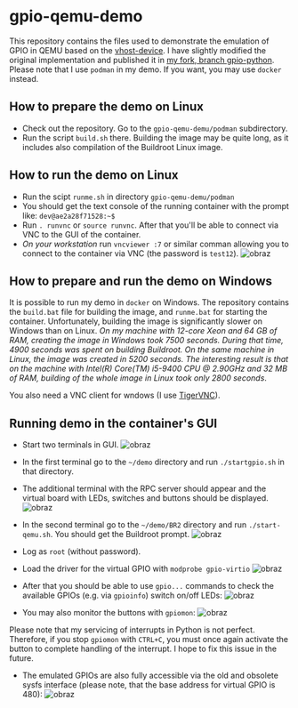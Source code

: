 # gpio-qemu-demo
This repository contains the files used to demonstrate the emulation of GPIO in QEMU based
on the [vhost-device](https://github.com/rust-vmm/vhost-device). 
I have slightly modified the original implementation and published it in [my fork, branch gpio-python](https://github.com/wzab/vhost-device/tree/gpio-python).
Please note that I use `podman` in my demo. If you want, you may use `docker` instead.

## How to prepare the demo on Linux
* Check out the repository. Go to the `gpio-qemu-demu/podman` subdirectory.
* Run the script `build.sh` there. Building the image may be quite long, as it includes also compilation of the Buildroot Linux image.
## How to run the demo on Linux
* Run the scipt `runme.sh` in directory `gpio-qemu-demu/podman`
* You should get the text console of the running container with the prompt like: `dev@ae2a28f71528:~$`
* Run `. runvnc` or `source runvnc`. After that you'll be able to connect via VNC to the GUI of the container.
* *On your workstation* run `vncviewer :7` or similar comman allowing you to connect to the container via VNC (the password is `test12`).
![obraz](https://github.com/wzab/gpio-qemu-demo/assets/2532225/9e43374d-433e-4637-85d6-397597bf1522)

## How to prepare and run the demo on Windows
It is possible to run my demo in `docker` on Windows. The repository contains the `build.bat` file for building the image, and `runme.bat` for starting the container.
Unfortunately, building the image is significantly slower on Windows than on Linux. *On my machine with 12-core Xeon and 64 GB of RAM, creating the image in Windows took 7500 seconds. During that time, 4900 seconds was spent on building Buildroot. On the same machine in Linux, the image was created in 5200 seconds. The interesting result is that on the machine with Intel(R) Core(TM) i5-9400 CPU @ 2.90GHz and 32 MB of RAM, building of the whole image in Linux took only 2800 seconds*.

You also need a VNC client for wndows (I use [TigerVNC](https://tigervnc.org/)).

## Running demo in the container's GUI
* Start two terminals in GUI.
  ![obraz](https://github.com/wzab/gpio-qemu-demo/assets/2532225/278020b0-ab00-4a30-972e-bcf90de177a7)
  
* In the first terminal go to the `~/demo` directory and run `./startgpio.sh` in that directory.
* The additional terminal with the RPC server should appear and the virtual board with LEDs, switches and buttons should be displayed.
![obraz](https://github.com/wzab/gpio-qemu-demo/assets/2532225/7d009b0d-22ec-4f92-adde-2dfd415603f7)

* In the second terminal go to the `~/demo/BR2` directory and run `./start-qemu.sh`. You should get the Buildroot prompt.
![obraz](https://github.com/wzab/gpio-qemu-demo/assets/2532225/31c59102-6373-49d5-b99d-122db2094419)

* Log as `root` (without password).
* Load the driver for the virtual GPIO with `modprobe gpio-virtio`
![obraz](https://github.com/wzab/gpio-qemu-demo/assets/2532225/74b80098-8946-484c-af2f-9c1e0854e581)

* After that you should be able to use `gpio...` commands to check the available GPIOs (e.g. via `gpioinfo`) switch on/off LEDs:
![obraz](https://github.com/wzab/gpio-qemu-demo/assets/2532225/711bf5d3-e0a2-499b-878e-87bd400a1b3c)

* You may also monitor the buttons with `gpiomon`:
![obraz](https://github.com/wzab/gpio-qemu-demo/assets/2532225/4462dda2-bd5f-429a-b2a2-f7017d1d326f)

Please note that my servicing of interrupts in Python is not perfect. Therefore, if you stop `gpiomon` with `CTRL+C`, you must once again activate the button to complete handling of the interrupt.
I hope to fix this issue in the future.

* The emulated GPIOs are also fully accessible via the old and obsolete sysfs interface (please note, that the base address for virtual GPIO is 480):
![obraz](https://github.com/wzab/gpio-qemu-demo/assets/2532225/a1355fa2-153f-44ac-a0b4-9d2cbdc8e75c)




  
